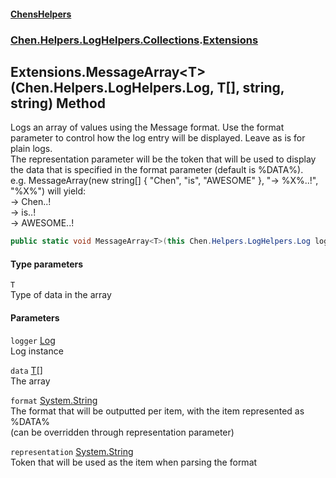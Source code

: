 
#### [ChensHelpers](./index 'index')

### [Chen.Helpers.LogHelpers.Collections](./Chen-Helpers-LogHelpers-Collections 'Chen.Helpers.LogHelpers.Collections').[Extensions](./Chen-Helpers-LogHelpers-Collections-Extensions 'Chen.Helpers.LogHelpers.Collections.Extensions')

## Extensions.MessageArray&lt;T&gt;(Chen.Helpers.LogHelpers.Log, T[], string, string) Method
Logs an array of values using the Message format. Use the format parameter to control how the log entry will be displayed. Leave as is for plain logs.  
The representation parameter will be the token that will be used to display the data that is specified in the format parameter (default is %DATA%).  
e.g. MessageArray(new string[] { "Chen", "is", "AWESOME" }, "-> %X%..!", "%X%") will yield:  
-> Chen..!  
-> is..!  
-> AWESOME..!  
```csharp
public static void MessageArray<T>(this Chen.Helpers.LogHelpers.Log logger, T[] data, string format="%DATA%", string representation="%DATA%");
```

#### Type parameters
<a name='Chen-Helpers-LogHelpers-Collections-Extensions-MessageArray-T-(Chen-Helpers-LogHelpers-Log_T--_string_string)-T'></a>
`T`  
Type of data in the array  
  

#### Parameters
<a name='Chen-Helpers-LogHelpers-Collections-Extensions-MessageArray-T-(Chen-Helpers-LogHelpers-Log_T--_string_string)-logger'></a>
`logger` [Log](./Chen-Helpers-LogHelpers-Log 'Chen.Helpers.LogHelpers.Log')  
Log instance  
  
<a name='Chen-Helpers-LogHelpers-Collections-Extensions-MessageArray-T-(Chen-Helpers-LogHelpers-Log_T--_string_string)-data'></a>
`data` [T](#Chen-Helpers-LogHelpers-Collections-Extensions-MessageArray-T-(Chen-Helpers-LogHelpers-Log_T--_string_string)-T 'Chen.Helpers.LogHelpers.Collections.Extensions.MessageArray&lt;T&gt;(Chen.Helpers.LogHelpers.Log, T[], string, string).T')[[]](https://docs.microsoft.com/en-us/dotnet/api/System.Array 'System.Array')  
The array  
  
<a name='Chen-Helpers-LogHelpers-Collections-Extensions-MessageArray-T-(Chen-Helpers-LogHelpers-Log_T--_string_string)-format'></a>
`format` [System.String](https://docs.microsoft.com/en-us/dotnet/api/System.String 'System.String')  
The format that will be outputted per item, with the item represented as %DATA%  
            (can be overridden through representation parameter)  
  
<a name='Chen-Helpers-LogHelpers-Collections-Extensions-MessageArray-T-(Chen-Helpers-LogHelpers-Log_T--_string_string)-representation'></a>
`representation` [System.String](https://docs.microsoft.com/en-us/dotnet/api/System.String 'System.String')  
Token that will be used as the item when parsing the format  
  
